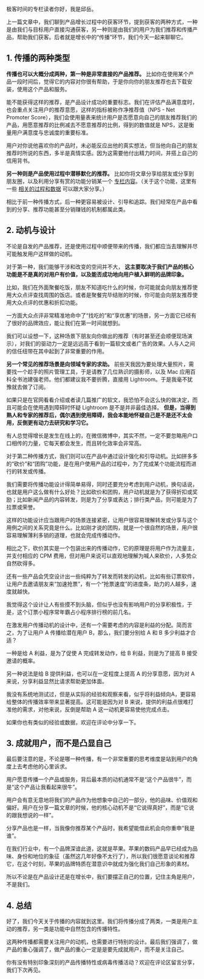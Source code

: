 极客时间的专栏读者你好，我是邱岳。

上一篇文章中，我们聊到产品增长过程中的获客环节，提到获客的两种方式，一种是由我们与目标用户直接沟通获客，另一种则是由我们的用户为我们推荐和传播产品，帮助我们获客。后者就是增长中的“传播”环节，我们今天一起来聊聊它。

## 1\. 传播的两种类型

**传播也可以大概分成两种，第一种是非常直接的产品推荐。** 比如你在使用某个产品一段时间后，觉得它的内容对你很有帮助，于是你向你的朋友推荐也去下载安装，使用这个产品和服务。

能不能获得这样的推荐，是产品设计成功的重要标志。我们在评估产品满意度时，也会重点关注用户的推荐意愿，这样的指标被称作净推荐值（NPS - Net Promoter Score），我们会使用量表来统计用户是否愿意向自己的朋友推荐我们的产品，用愿意推荐的比例减去不愿意推荐的比例，得到的数值就是 NPS，这是衡量用户满意度与忠诚度的重要标准。

用户对你说他喜欢你的产品时，未必能反应出他的真实想法，但当他向自己的朋友推荐时所说的东西，多半是真情实感。因为这需要他付出精力时间，并搭上自己的信用背书。

**另一种则是产品使用过程中潜移默化的推荐。** 比如你将文章分享给朋友或分享到朋友圈，以及利用分享有赏的功能分销某一个 [专栏内容](https://time.geekbang.org/column/article/39691)。（关于这个功能，这里有一些 [相关的过程和数据](https://time.geekbang.org/column/article/40184) 可以跟大家分享。）

相比于前一种传播方式，后一种更容易被设计、引导和追踪。我们经常在产品中看到的分享、推荐功能甚至分销赚钱的机制都属此类。

## 2\. 动机与设计

不论是自发的产品推荐，还是使用过程中顺便带来的传播，我们都应当去理解并尽可能触发用户这样做的动机。

对于第一种，我们能够干涉和改变的空间并不大， **这主要取决于我们产品的核心功能是不是真的对用户有价值，以及能否成功地向用户植入鲜明的品牌印象。**

比如，我们在外面聚餐吃饭，朋友不知道吃什么的时候，你可能就会向朋友推荐使用大众点评查找周围的饭店。或者是聚餐完毕结账的时候，你可能会向朋友推荐使用大众点评的优惠和折扣功能。

一方面大众点评非常精准地命中了“找吃的”和“享优惠”的场景，另一方面它已经有了很好的品牌效应，能让我们在第一时间就想到。

我们可以设想一下，这种场景下朋友向你做出的推荐（有时甚至还会顺便现场演示），对我们的驱动力一定是远远高于看到一篇软文或者广告的效果。人与人之间的信任纽带在其中起到了非常重要的作用。

**另一个常见的推荐场景是向领域专家的求助。** 前些天我因为要处理大量照片，需要找一个趁手的照片管理工具，于是请教了几位熟识的摄影师，以及 Mac 应用百科全书池建强老师。他们都建议我不要折腾，直接用 Lightroom。于是我毫不犹豫就去做了订阅。

如果只是在官网看看介绍或者读几篇推广的软文，我恐怕不会这么快的做决定，而且可能会在使用遇到障碍时怀疑 Lightroom 是不是并非最佳选择。 **但是，当得到熟人和专家的推荐后，偶尔遇到使用障碍，我会本能地怀疑自己是不是还不太会用，反倒更有动力去研究和学习它。**

有人总觉得增长是发生在线上的，在微信微博中，其实不然，一定不要忽略用户口口相传的力量，它每天都会发生，而且转化效率会非常高。

对于第二种传播方式，我们则可以在产品中通过设计强化和引导动机。比如拼多多的“砍价”和“团购”功能，是在用户使用产品的过程中，为了完成某个功能流程而进行的转发或传播。

我们需要将传播功能设计得简单易得，同时还要充分考虑到用户动机，换句话说，也就是用户这么做有什么好处？比如砍价和团购，用户动机就是为了获得折扣或奖励；比如新闻产品的内容转发，则是为了分享或表达；排行类产品，则可能是为了拉票或荣誉。

这样的功能设计应当跟用户的场景连接紧密，让用户很容易理解转发或分享与这个用例之间的关系究竟是什么。比如刚才说的团购，就是一个很自然的场景，用户很容易理解薄利多销的道理，也就会完成传播动作。

相比之下，砍价其实是一个包装出来的传播动作，它的原理是将用户作为流量主，并支付相应的 CPM 费用，但对用户来说可以直观地理解为喊人来砍价，人多势众自然砍得多。

还有一些产品会凭空设计出一些纯粹为了转发而转发的动机，比如有些订票软件，让用户去邀请朋友来“加速抢票”，有一个“抢票速度”的进度条，助力的人越多，速度就越快。

我觉得这个设计让人有些摸不到头脑，但似乎也没有影响用户的分享积极性，于是，这个订票小程序常年霸占小程序排行榜的前几名。

在激发用户传播动机的设计中，还有一个需要考虑的内容是利益的分配。简而言之，为了让用户 A 传播给潜在用户 B，那么，我们要分别给 A 和 B 多少利益才合适？

一种是给 A 利益，是为了促使 A 完成转发动作，给 B 利益，则是为了提高 B 接受邀请的概率。

另一种说法是给 B 提供利益，也可以在一定程度上提高 A 的分享意愿，因为对 A 来说，分享利益显然比请求帮助更加体面。

我没有系统地测试过，但是从实际的经验和观察来看，似乎将利益倾向A，更容易给整体的传播效率带来显著提高。这可能是因为对 B 来说，提供的利益点很难打准他的需求，对他来说，反倒是帮助 A 这一动机更容易使他完成点击。

如果你也有类似的经验或数据，欢迎在评论中分享一下。

## 3\. 成就用户，而不是凸显自己

最后要注意的是，不论是哪一种传播，有一个非常重要的思考维度是站到用户的角度上去考虑他的心里诉求。

用户愿意传播一个产品或服务，背后最本质的动机通常不是“这个产品很牛”，而是“这个产品让我看起来很牛”。

用户会有意无意地将我们的产品作为他想象中自己的一部分，他的品味、价值观和偏好。用户在分享一篇文章的时候，他的核心动机不是“它说得真好”，而是“它说的跟我想说的一样”。

分享产品也是一样，当我像你推荐某个产品时，我希望能借此机会向你重申“我是谁”。

在我们行业中，有一个品牌深谙此道，这就是苹果。苹果的数码产品早已经成为品味、身份和地位的象征（虽然这几年好像不太行了），所以我们很愿意谈论和推荐它，在这个时刻，苹果的品牌特质在潜意识中就成为强化我们自己形象的素材。

所以不论是在产品设计还是在增长中，我们要摆正自己的位置，记住主角是用户，不是我们。

## 4\. 总结

好了，我们今天关于传播的内容就到这里。我们将传播分成了两类，一类是用户主动的推荐，另一类是功能中自然包含的传播特性。

这两种传播都需要关注用户的动机，也需要进行特别的设计。最后我们强调了，做产品的重心强调了，做产品的重心一定是是要先成就用户，而不是关注自己。

你有没有特别印象深刻的产品传播特性或病毒传播活动？欢迎在评论区留言分享，我们下次再见。